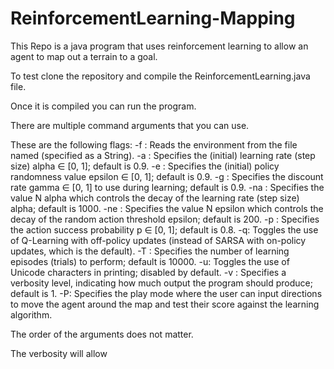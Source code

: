 # ReinforcementLearning-Mapping
This Repo is a java program that uses reinforcement learning to allow an agent to map out a terrain to a goal.

To test clone the repository and compile the ReinforcementLearning.java file.

Once it is compiled you can run the program.

There are multiple command arguments that you can use.

These are the following flags:
-f <FILENAME>: Reads the environment from the file named <FILENAME> (specified as a String).
-a <DOUBLE>: Specifies the (initial) learning rate (step size) alpha ∈ [0, 1]; default is 0.9.
-e <DOUBLE>: Specifies the (initial) policy randomness value epsilon ∈ [0, 1]; default is 0.9.
-g <DOUBLE>: Specifies the discount rate gamma ∈ [0, 1] to use during learning; default is 0.9.
-na <INTEGER>: Specifies the value N alpha which controls the decay of the learning rate (step size) alpha; default is 1000.
-ne <INTEGER>: Specifies the value N epsilon which controls the decay of the random action threshold epsilon; default is 200.
-p <DOUBLE>: Specifies the action success probability p ∈ [0, 1]; default is 0.8.
-q: Toggles the use of Q-Learning with off-policy updates (instead of SARSA with on-policy updates, which is the default).
-T <INTEGER>: Specifies the number of learning episodes (trials) to perform; default is 10000.
-u: Toggles the use of Unicode characters in printing; disabled by default.
-v <INTEGER>: Specifies a verbosity level, indicating how much output the program should produce; default is 1.
-P: Specifies the play mode where the user can input directions to move the agent around the map and test their score against the learning algorithm.

The order of the arguments does not matter.

The verbosity will allow 

